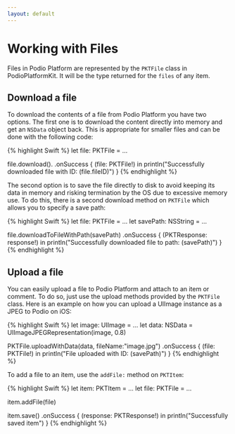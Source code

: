 ```yaml
---
layout: default
---
```

# Working with Files

Files in Podio Platform are represented by the `PKTFile` class in PodioPlatformKit. It will be the type returned for the `files` of any item.

## Download a file

To download the contents of a file from Podio Platform you have two options. The first one is to download the content directly into memory and get an `NSData` object back. This is appropriate for smaller files and can be done with the following code:

{% highlight Swift %}
let file: PKTFile = ...

file.download().
  .onSuccess { (file: PKTFile!) in
    println("Successfully downloaded file with ID: \(file.fileID)")
  }
{% endhighlight %}

The second option is to save the file directly to disk to avoid keeping its data in memory and risking termination by the OS due to excessive memory use. To do this, there is a second download method on `PKTFile` which allows you to specify a save path:

{% highlight Swift %}
let file: PKTFile = ...
let savePath: NSString = ...

file.downloadToFileWithPath(savePath)
  .onSuccess { (PKTResponse: response!) in
    println("Successfully downloaded file to path: \(savePath)")
  }
{% endhighlight %}

## Upload a file

You can easily upload a file to Podio Platform and attach to an item or comment. To do so, just use the upload methods provided by the `PKTFile` class. Here is an example on how you can upload a UIImage instance as a JPEG to Podio on iOS:

{% highlight Swift %}
let image: UIImage = ...
let data: NSData = UIImageJPEGRepresentation(image, 0.8)

PKTFile.uploadWithData(data, fileName:"image.jpg")
  .onSuccess { (file: PKTFile!) in
    println("File uploaded with ID: \(savePath)")
  }
{% endhighlight %}

To add a file to an item, use the `addFile:` method on `PKTItem`:

{% highlight Swift %}
let item: PKTItem = ...
let file: PKTFile = ...

item.addFile(file)

item.save()
  .onSuccess { (response: PKTResponse!) in
    println("Successfully saved item")
  }
{% endhighlight %}